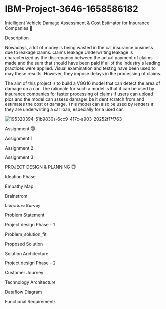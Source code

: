# IBM-Project-3646-1658586182
Intelligent Vehicle Damage Assessment & Cost Estimator for Insurance Companies 🙂


Description


Nowadays, a lot of money is being wasted in the car insurance business due to leakage claims. Claims leakage Underwriting leakage is characterized as the discrepancy between the actual payment of claims made and the sum that should have been paid if all of the industry's leading practices were applied. Visual examination and testing have been used to may these results. However, they impose delays in the processing of claims.



The aim of this project is to build a VGG16 model that can detect the area of damage on a car. The rationale for such a model is that it can be used by insurance companies for faster processing of claims if users can upload pics and the model can assess damage( be it dent scratch from and estimates the cost of damage. This model can also be used by lenders if they are underwriting a car loan, especially for a used car.


![195320394-51b9830a-6cc9-417c-a903-20252f17f763](https://user-images.githubusercontent.com/98036601/196868024-eba00900-1506-45bc-abe8-93315239859a.jpg)


Assignment 😇




Assignment 1


Assignment 2


Assignment 3


 

PROJECT DESIGN & PLANNING 😇




Ideation Phase


Empathy Map


Brainstrom


Literature Survey


Problem Statement




Project design Phase - 1




Problem_solution_fit


Proposed Solution


Solution Architecture




Project design Phase - 2




Customer Journey


Technology Architecture


Dataflow Diagram


Functional Requirements


